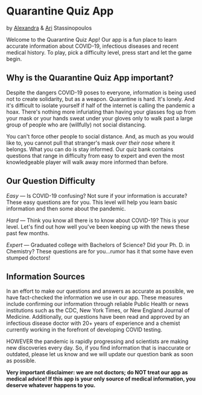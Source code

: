 # Quarantine Quiz App 
by [Alexandra](https://github.com/AlexandraStass) & [Ari](https://github.com/stassinopoulosari) Stassinopoulos

Welcome to the Quarantine Quiz App! Our app is a fun place to learn accurate information about COVID-19, infectious diseases and recent medical history. To play, pick a difficulty level, press start and let the game begin.


## Why is the Quarantine Quiz App important?

Despite the dangers COVID-19 poses to everyone, information is being used not to create solidarity, but as a weapon. Quarantine is hard. It's lonely. And it's difficult to isolate yourself if half of the internet is calling the pandemic a hoax. There's nothing more infuriating than having your glasses fog up from your mask or your hands sweat under your gloves only to walk past a large group of people who are (willfully) not social distancing.

You can't force other people to social distance. And, as much as you would like to, you cannot pull that stranger's mask *over their nose* where it belongs. What you can do is stay informed. Our quiz bank contains questions that range in difficulty from easy to expert and even the most knowledgeable player will walk away more informed than before. 


## Our Question Difficulty

*Easy* — Is COVID-19 confusing? Not sure if your information is accurate? These easy questions are for you. This level will help you learn basic information and then some about the pandemic.

*Hard* — Think you know all there is to know about COVID-19? This is your level. Let's find out how well you've been keeping up with the news these past few months.

*Expert* — Graduated college with Bachelors of Science? Did your Ph. D. in Chemistry? These questions are for you...rumor has it that some have even stumped doctors!

## Information Sources

In an effort to make our questions and answers as accurate as possible, we have fact-checked the information we use in our app. These measures include confirming our information through reliable Public Health or news institutions such as the CDC, New York Times, or New England Journal of Medicine. Additionally, our questions have been read and approved by an infectious disease doctor with 20+ years of experience and a chemist currently working in the forefront of developing COVID testing. 

HOWEVER the pandemic is rapidly progressing and scientists are making new discoveries every day. So, if you find information that is inaccurate or outdated, please let us know and we will update our question bank as soon as possible.

**Very important disclaimer: we are not doctors; do NOT treat our app as medical advice! If this app is your only source of medical information, you deserve whatever happens to you.**
